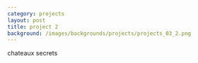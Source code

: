 ```yaml
---
category: projects
layout: post
title: project 2
background: /images/backgrounds/projects/projects_03_2.png
---
```

chateaux secrets